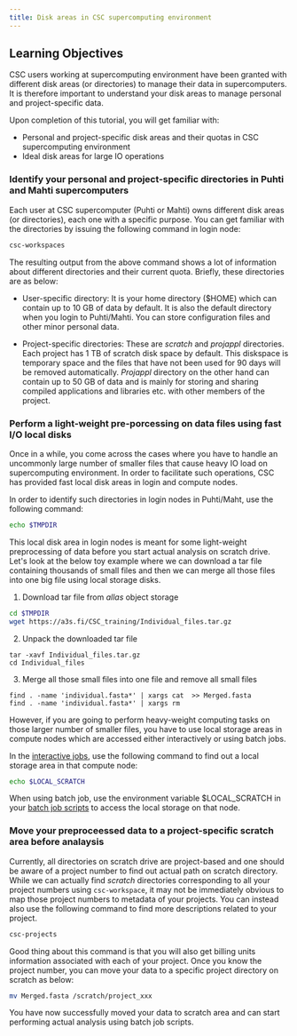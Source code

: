 ```yaml
---
title: Disk areas in CSC supercomputing environment
---
```


## Learning Objectives
CSC users working at supercomputing environment have been granted with different disk areas (or directories) to manage their data in supercomputers. It is therefore important to understand your disk areas to manage personal and project-specific data.

Upon completion of this tutorial, you will get familiar with:
- Personal and project-specific disk areas and their quotas in CSC supercomputing environment
- Ideal disk areas for large IO operations

### Identify your personal and project-specific directories in Puhti and Mahti supercomputers

Each user at CSC supercomputer (Puhti or Mahti) owns different disk areas (or directories), each one with a specific purpose. You can get familiar with the directories by issuing the following command in login node:

```bash
csc-workspaces 
```
The resulting output from the above command shows a lot of information about different directories and their current quota. Briefly, these directories are as below:

- User-specific directory: It is your home directory ($HOME) which can contain up to 10 GB of data by default. It is also the default directory when you login to Puhti/Mahti. You can store configuration files and other minor personal data. 

- Project-specific directories: These are *scratch* and *projappl* directories. Each project has 1 TB of scratch disk space by default. This diskspace is temporary space and the files that have not been used for 90 days will be  removed automatically. *Projappl* directory on the other hand can contain up to 50 GB of data and is mainly for storing and sharing compiled applications and libraries etc. with other members of the project. 


### Perform a light-weight pre-porcessing on data files using fast I/O local disks

Once in a while, you come across the cases where you have to handle an uncommonly large number of smaller files that cause heavy IO load on supercomputing environment. In order to facilitate such operations, CSC has provided fast local disk areas in login and compute nodes.

In order to identify such directories in login nodes in Puhti/Maht, use the following command:

```bash
echo $TMPDIR
```
This local disk area in login nodes is meant for some light-weight preprocessing of data before you start actual analysis on scratch drive. Let's look at the below  toy example where we can download a tar file containing thousands of  small files and then we can  merge all those files into one big file using local storage disks.

1. Download tar file from *allas* object storage

```bash 
cd $TMPDIR           
wget https://a3s.fi/CSC_training/Individual_files.tar.gz
```
2. Unpack the downloaded tar file

```
tar -xavf Individual_files.tar.gz
cd Individual_files
```
3. Merge all those small files into one file and remove all small files

```
find . -name 'individual.fasta*' | xargs cat  >> Merged.fasta
find . -name 'individual.fasta*' | xargs rm
```

However, if you are going to perform heavy-weight computing tasks on those larger number of smaller files, you have to use local storage areas in compute nodes which are accessed either interactively or using batch jobs.

In the [interactive jobs](https://docs.csc.fi/computing/running/interactive-usage/), use the following command to find out a local storage area in that compute node:

```bash
echo $LOCAL_SCRATCH 
```
When using batch job, use the environment variable $LOCAL_SCRATCH in your [batch job scripts](https://docs.csc.fi/computing/running/creating-job-scripts-puhti/#local-storage) to access the local storage on that node.

### Move your preproceessed data to a project-specific scratch area before analaysis

Currently, all directories on scratch drive are project-based and one should be aware of a project number to find out actual path on scratch directory. While we can actually find *scratch* directories corresponding to all your project numbers using `csc-workspace`, it may not be immediately obvious to map those project numbers to metadata of your projects. You can instead also use the following command to find more descriptions related to your project.

```bash
csc-projects
```
Good thing about this command is that you will also get billing units information associated with each of your project. Once you know the project number, you can move your data to a specific project directory on scratch as below:

```bash
mv Merged.fasta /scratch/project_xxx
```
You have now successfully moved your data to scratch area and can start performing actual analysis using batch job scripts.
